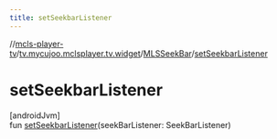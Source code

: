 ```yaml
---
title: setSeekbarListener
---
```

//[mcls-player-tv](../../../index.html)/[tv.mycujoo.mclsplayer.tv.widget](../index.html)/[MLSSeekBar](index.html)/[setSeekbarListener](set-seekbar-listener.html)



# setSeekbarListener



[androidJvm]\
fun [setSeekbarListener](set-seekbar-listener.html)(seekBarListener: SeekBarListener)




